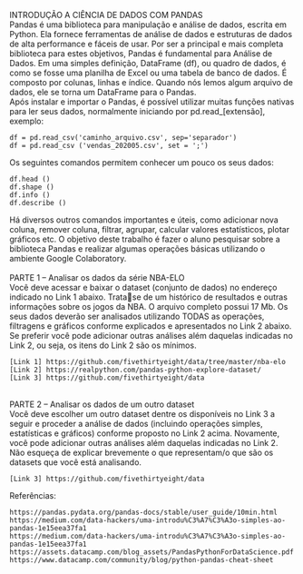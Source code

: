 INTRODUÇÃO A CIÊNCIA DE DADOS COM PANDAS<br>
Pandas é uma biblioteca para manipulação e análise de dados, escrita em Python. Ela fornece
ferramentas de análise de dados e estruturas de dados de alta performance e fáceis de usar. Por ser a
principal e mais completa biblioteca para estes objetivos, Pandas é fundamental para Análise de Dados.
Em uma simples definição, DataFrame (df), ou quadro de dados, é como se fosse uma planilha de Excel
ou uma tabela de banco de dados. É composto por colunas, linhas e índice. Quando nós lemos algum
arquivo de dados, ele se torna um DataFrame para o Pandas.<br>
Após instalar e importar o Pandas, é possível utilizar muitas funções nativas para ler seus dados,
normalmente iniciando por pd.read_[extensão], exemplo:<br>
```
df = pd.read_csv('caminho_arquivo.csv', sep='separador')
df = pd.read_csv ('vendas_202005.csv', set = ';')
```
Os seguintes comandos permitem conhecer um pouco os seus dados:
```
df.head ()
df.shape ()
df.info ()
df.describe ()
```
Há diversos outros comandos importantes e úteis, como adicionar nova coluna, remover coluna, filtrar,
agrupar, calcular valores estatísticos, plotar gráficos etc. O objetivo deste trabalho é fazer o aluno
pesquisar sobre a biblioteca Pandas e realizar algumas operações básicas utilizando o ambiente Google
Colaboratory. <br>
<br>
PARTE 1 – Analisar os dados da série NBA-ELO<br>
Você deve acessar e baixar o dataset (conjunto de dados) no endereço indicado no Link 1 abaixo. Tratase de um histórico de resultados e outras informações sobre os jogos da NBA. O arquivo completo possui 17 Mb. Os seus dados deverão ser analisados utilizando TODAS as operações, filtragens e gráficos conforme explicados e apresentados no Link 2 abaixo. Se preferir você pode adicionar outras análises além daquelas indicadas no Link 2, ou seja, os itens do Link 2 são os mínimos.
```
[Link 1] https://github.com/fivethirtyeight/data/tree/master/nba-elo
[Link 2] https://realpython.com/pandas-python-explore-dataset/
[Link 3] https://github.com/fivethirtyeight/data
```
<br>
PARTE 2 – Analisar os dados de um outro dataset<br>
Você deve escolher um outro dataset dentre os disponíveis no Link 3 a seguir e proceder a análise de
dados (incluindo operações simples, estatísticas e gráficos) conforme proposto no Link 2 acima.
Novamente, você pode adicionar outras análises além daquelas indicadas no Link 2. Não esqueça de
explicar brevemente o que representam/o que são os datasets que você está analisando.

```
[Link 3] https://github.com/fivethirtyeight/data
```

Referências:
```
https://pandas.pydata.org/pandas-docs/stable/user_guide/10min.html
https://medium.com/data-hackers/uma-introdu%C3%A7%C3%A3o-simples-ao-pandas-1e15eea37fa1
https://medium.com/data-hackers/uma-introdu%C3%A7%C3%A3o-simples-ao-pandas-1e15eea37fa1
https://assets.datacamp.com/blog_assets/PandasPythonForDataScience.pdf
https://www.datacamp.com/community/blog/python-pandas-cheat-sheet
```
